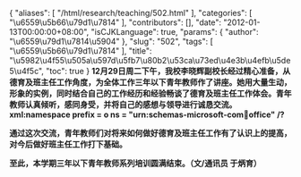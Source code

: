 {
    "aliases": [
        "/html/research/teaching/502.html"
    ],
    "categories": [
        "\u6559\u5b66\u79d1\u7814"
    ],
    "contributors": [],
    "date": "2012-01-13T00:00:00+08:00",
    "isCJKLanguage": true,
    "params": {
        "author": "\u6559\u79d1\u7814\u5904"
    },
    "slug": "502",
    "tags": [
        "\u6559\u5b66\u79d1\u7814"
    ],
    "title": "\u5982\u4f55\u505a\u597d\u5fb7\u80b2\u53ca\u73ed\u4e3b\u4efb\u5de5\u4f5c",
    "toc": true
}
**12月29日周二下午，我校李晓辉副校长经过精心准备，从德育及班主任工作角度，为全体工作三年以下青年教师作了讲座。她用大量生动，形象的实例，同时结合自己的工作经历和经验畅谈了德育及班主任工作体会。青年教师认真倾听，感同身受，并将自己的感想与领导进行诚恳交流。xml:namespace prefix = o ns = "urn:schemas-microsoft-com:office:office" /?**

**通过这次交流，青年教师们对将来如何做好德育及班主任工作有了认识上的提高，对今后做好班主任工作打下基础。**

**至此，本学期三年以下青年教师系列培训圆满结束。（文/通讯员 于炳育）**

